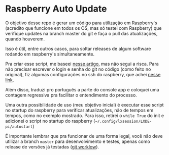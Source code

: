 # Raspberry Auto Update

O objetivo desse repo é gerar um código para utilização em Raspberry's (acredito que funcione em todos os OS, mas só testei com Raspberry) que verifique updates na branch master do git e faça o pull das atualizações, quando houverem.

Isso é útil, entre outros casos, para soltar releases de algum software rodando em raspberry's simultaneamente. 

Pra criar esse script, me baseei [nesse artigo](https://medium.com/@johngrant/updating-distributed-raspberrypis-with-automatic-code-updates-3336aa0bcca1), mas não segui a risca. Para não precisar escrever o login e senha do git no código (como feito no original), fiz algumas configurações no ssh do raspberry, que achei [nesse link](https://amoffat.github.io/sh/tutorials/interacting_with_processes.html#how-you-should-really-be-using-ssh).

Além disso, traduzi pro português a parte do console app e coloquei uma contagem regressiva pra facilitar o entendimento do processo. 

Uma outra possibilidade de uso (meu objetivo inicial) é executar esse script no startup do raspberry para verificar atualizações, não de tempos em tempos, como no exemplo mostrado.
Para isso, retirei o ```while True``` do init e adicionei o script no startup do raspberry (```~/.config/lxsession/LXDE-pi/autostart```)

É importante lembrar que pra funcionar de uma forma legal, você não deve utilizar a branch ```master``` para desenvolvimento e testes, apenas como release de versões já testadas ([git worklow](https://www.atlassian.com/git/tutorials/comparing-workflows)).
